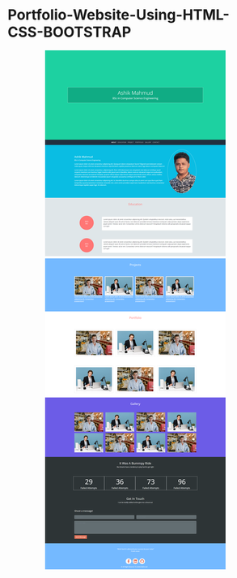 # Portfolio-Website-Using-HTML-CSS-BOOTSTRAP

<p align="center">
<img src="https://github.com/ashikmhs/Portfolio-Website-Using-HTML-CSS-BOOTSTRAP/blob/main/img/simple%20portfolio%20using%20bootstrap.png"  />
</p>


